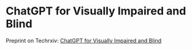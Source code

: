 # ChatGPT for Visually Impaired and Blind

Preprint on Techrxiv: [ChatGPT for Visually Impaired and Blind](https://www.techrxiv.org/articles/preprint/ChatGPT_for_Visually_Impaired_and_Blind/22047080)

